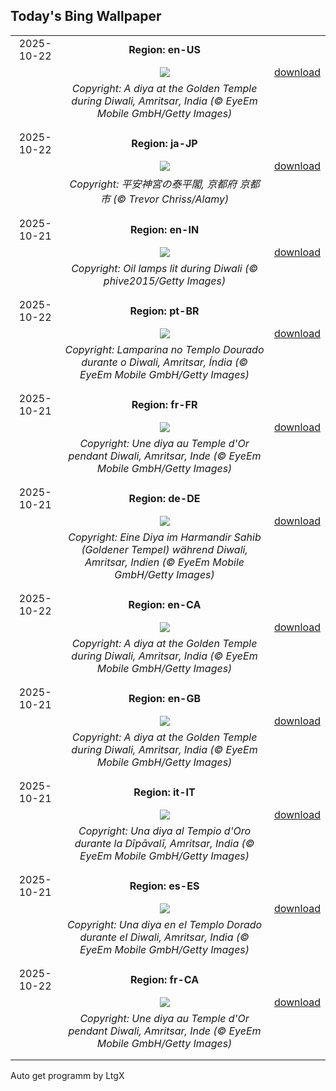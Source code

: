 ## Today's Bing Wallpaper
|      |      |      |
| :----: | :----: | :----: |
|2025-10-22|**Region: en-US**||
||![](https://www.bing.com/th?id=OHR.DiyaDiwali_EN-US3108369974_UHD.jpg&pid=hp&w=1152&h=648&rs=1&c=4)| [download](https://www.bing.com/th?id=OHR.DiyaDiwali_EN-US3108369974_UHD.jpg)|
||*Copyright: A diya at the Golden Temple during Diwali, Amritsar, India (© EyeEm Mobile GmbH/Getty Images)*
||
|||
|2025-10-22|**Region: ja-JP**||
||![](https://www.bing.com/th?id=OHR.HeianDay2025_JA-JP1910457007_UHD.jpg&pid=hp&w=1152&h=648&rs=1&c=4)| [download](https://www.bing.com/th?id=OHR.HeianDay2025_JA-JP1910457007_UHD.jpg)|
||*Copyright: 平安神宮の泰平閣, 京都府 京都市 (© Trevor Chriss/Alamy)*
||
|||
|2025-10-21|**Region: en-IN**||
||![](https://www.bing.com/th?id=OHR.OilLamps_EN-IN0305267650_UHD.jpg&pid=hp&w=1152&h=648&rs=1&c=4)| [download](https://www.bing.com/th?id=OHR.OilLamps_EN-IN0305267650_UHD.jpg)|
||*Copyright: Oil lamps lit during Diwali (© phive2015/Getty Images)*
||
|||
|2025-10-22|**Region: pt-BR**||
||![](https://www.bing.com/th?id=OHR.DiyaDiwali_PT-BR3829249285_UHD.jpg&pid=hp&w=1152&h=648&rs=1&c=4)| [download](https://www.bing.com/th?id=OHR.DiyaDiwali_PT-BR3829249285_UHD.jpg)|
||*Copyright: Lamparina no Templo Dourado durante o Diwali, Amritsar, Índia (© EyeEm Mobile GmbH/Getty Images)*
||
|||
|2025-10-21|**Region: fr-FR**||
||![](https://www.bing.com/th?id=OHR.DiyaDiwali_FR-FR5342496143_UHD.jpg&pid=hp&w=1152&h=648&rs=1&c=4)| [download](https://www.bing.com/th?id=OHR.DiyaDiwali_FR-FR5342496143_UHD.jpg)|
||*Copyright: Une diya au Temple d'Or pendant Diwali, Amritsar, Inde (© EyeEm Mobile GmbH/Getty Images)*
||
|||
|2025-10-21|**Region: de-DE**||
||![](https://www.bing.com/th?id=OHR.DiyaDiwali_DE-DE9030345451_UHD.jpg&pid=hp&w=1152&h=648&rs=1&c=4)| [download](https://www.bing.com/th?id=OHR.DiyaDiwali_DE-DE9030345451_UHD.jpg)|
||*Copyright: Eine Diya im Harmandir Sahib (Goldener Tempel) während Diwali, Amritsar, Indien (© EyeEm Mobile GmbH/Getty Images)*
||
|||
|2025-10-22|**Region: en-CA**||
||![](https://www.bing.com/th?id=OHR.DiyaDiwali_EN-CA8413413710_UHD.jpg&pid=hp&w=1152&h=648&rs=1&c=4)| [download](https://www.bing.com/th?id=OHR.DiyaDiwali_EN-CA8413413710_UHD.jpg)|
||*Copyright: A diya at the Golden Temple during Diwali, Amritsar, India (© EyeEm Mobile GmbH/Getty Images)*
||
|||
|2025-10-21|**Region: en-GB**||
||![](https://www.bing.com/th?id=OHR.DiyaDiwali_EN-GB3120748109_UHD.jpg&pid=hp&w=1152&h=648&rs=1&c=4)| [download](https://www.bing.com/th?id=OHR.DiyaDiwali_EN-GB3120748109_UHD.jpg)|
||*Copyright: A diya at the Golden Temple during Diwali, Amritsar, India (© EyeEm Mobile GmbH/Getty Images)*
||
|||
|2025-10-21|**Region: it-IT**||
||![](https://www.bing.com/th?id=OHR.DiyaDiwali_IT-IT5153375559_UHD.jpg&pid=hp&w=1152&h=648&rs=1&c=4)| [download](https://www.bing.com/th?id=OHR.DiyaDiwali_IT-IT5153375559_UHD.jpg)|
||*Copyright: Una diya al Tempio d'Oro durante la Dīpāvalī, Amritsar, India (© EyeEm Mobile GmbH/Getty Images)*
||
|||
|2025-10-21|**Region: es-ES**||
||![](https://www.bing.com/th?id=OHR.DiyaDiwali_ES-ES9858455543_UHD.jpg&pid=hp&w=1152&h=648&rs=1&c=4)| [download](https://www.bing.com/th?id=OHR.DiyaDiwali_ES-ES9858455543_UHD.jpg)|
||*Copyright: Una diya en el Templo Dorado durante el Diwali, Amritsar, India (© EyeEm Mobile GmbH/Getty Images)*
||
|||
|2025-10-22|**Region: fr-CA**||
||![](https://www.bing.com/th?id=OHR.DiyaDiwali_FR-CA4627677118_UHD.jpg&pid=hp&w=1152&h=648&rs=1&c=4)| [download](https://www.bing.com/th?id=OHR.DiyaDiwali_FR-CA4627677118_UHD.jpg)|
||*Copyright: Une diya au Temple d'Or pendant Diwali, Amritsar, Inde (© EyeEm Mobile GmbH/Getty Images)*
||
|||

Auto get programm by LtgX
